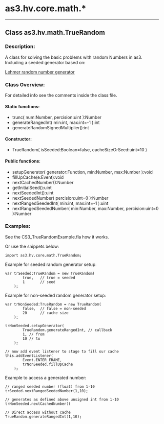 # as3.hv.core.math.*

-----------------------------------
## Class as3.hv.math.TrueRandom

### Description:
A class for solving the basic problems with random Numbers in as3.
Including a seeded generator based on:

[Lehmer random number generator](http://en.wikipedia.org/wiki/Lehmer_random_number_generator) 


### Class Overview:
For detailed info see the comments inside the class file.


#### Static functions:

-	trunc(
				num:Number, 
				percision:uint
			):Number
-	generateRangedInt(
				min:int, 
				max:int=-1
			):int
-	generateRandomSignedMultiplier():int

#### Constructor:

-	TrueRandom(
				isSeeded:Boolean=false,
				cacheSizeOrSeed:uint=10
			)

#### Public functions:

-	setupGenerator(
				generator:Function,
				min:Number,
				max:Number
			):void
-	fillUpCache(e:Event):void
-	nextCachedNumber():Number
-	getInitialSeed():uint
-	nextSeededInt():uint
-	nextSeededNumber(
				percision:uint=0
			):Number
-	nextRangedSeededInt(
				min:int, 
				max:int=-1
			):uint
-	nextRangedSeededNumber(
				min:Number, 
				max:Number,
				percision:uint=0
			):Number

### Examples:
See the CS3_TrueRandomExample.fla how it works.

Or use the snippets below:

	import as3.hv.core.math.TrueRandom;

Example for seeded random generator setup:

	var trSeeded:TrueRandom = new TrueRandom(
			true,	// true = seeded
			1		// seed
		);

Example for non-seeded random generator setup:

	var trNonSeeded:TrueRandom = new TrueRandom(
			false,	// false = non-seeded
			20		// cache size
		);
	
	trNonSeeded.setupGenerator(
			TrueRandom.generateRangedInt, // callback
			1, // from
			10 // to
		);

	// now add event listener to stage to fill our cache
	this.addEventListener(
			Event.ENTER_FRAME, 
			trNonSeeded.fillUpCache 
		);

Example to access a generated number:
	
	// ranged seeded number (float) from 1-10
	trSeeded.nextRangedSeededNumber(1,10);
	
	// generates as defined above unsigned int from 1-10
	trNonSeeded.nextCachedNumber()

	// Direct access without cache
	TrueRandom.generateRangedInt(1,10);

